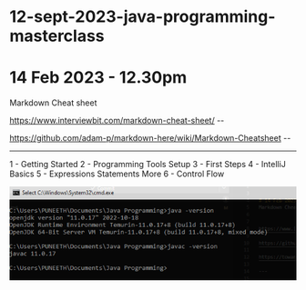 # 12-sept-2023-java-programming-masterclass


# 14 Feb 2023 - 12.30pm 
Markdown Cheat sheet


https://www.interviewbit.com/markdown-cheat-sheet/ --

https://github.com/adam-p/markdown-here/wiki/Markdown-Cheatsheet --

---

1 - Getting Started
2 - Programming Tools Setup
3 - First Steps
4 - IntelliJ Basics
5 - Expressions Statements More
6 - Control Flow


![*Java and javac versions*](./screenshot/Screenshot%20(532).png)

